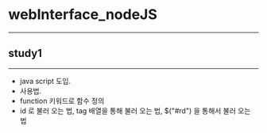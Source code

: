 # webInterface_nodeJS
- - -
## study1
- - - 
* java script 도입.  
* <script></script> 사용법.  
* function 키워드로 함수 정의
* id 로 불러 오는 법, tag 배열을 통해 불러 오는 법, $("#rd") 을 통해서 불러 오는 법

